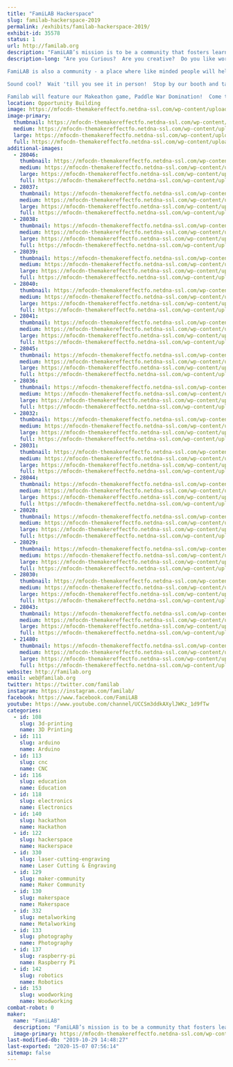 ```yaml
---
title: "FamiLAB Hackerspace"
slug: familab-hackerspace-2019
permalink: /exhibits/familab-hackerspace-2019/
exhibit-id: 35578
status: 1
url: http://familab.org
description: "FamiLAB’s mission is to be a community that fosters learning and creativity through hands-on projects, collaboration, and the sharing of skills &amp; tools to improve ourselves and enrich the world around us. A few of our members have been working on some amazing projects including building our new space. Check out our booth to see what we've been making!"
description-long: "Are you Curious?  Are you creative?  Do you like working with your hands - or do you think you would if you had the chance?  FamiLAB is a makerspace - a place where you can use shared tools and work areas to make cool stuff.

FamiLAB is also a community - a place where like minded people will help you with your project and share your excitement about your ideas.  We have tools for metal and woodworking, leather working, welding, laser cutting and 3D printing.  Or, for your softer (or software) side, we have electronics, software hacking, cosplay, leather work, multimedia night, and even a darkroom!  If your soft side is really squishy, check out the biohacking lab.   

Sound cool?  Wait 'till you see it in person!  Stop by our booth and talk to some of our members, or come out to the lab - we have an open house the first Tuesday of every month.  See what's happening by checking out our website, familab.org, or follow familab on social media by using the links below.

Familab will feature our Makeathon game, Paddle War Domination!  Come try your hand at a mechanical Pong-type game."
location: Opportunity Building
image: https://mfocdn-themakereffectfo.netdna-ssl.com/wp-content/uploads/2018/10/DSC_0681-1-1024x678.jpg
image-primary:
  thumbnail: https://mfocdn-themakereffectfo.netdna-ssl.com/wp-content/uploads/2018/10/DSC_0681-1-150x150.jpg
  medium: https://mfocdn-themakereffectfo.netdna-ssl.com/wp-content/uploads/2018/10/DSC_0681-1-300x199.jpg
  large: https://mfocdn-themakereffectfo.netdna-ssl.com/wp-content/uploads/2018/10/DSC_0681-1-1024x678.jpg
  full: https://mfocdn-themakereffectfo.netdna-ssl.com/wp-content/uploads/2018/10/DSC_0681-1.jpg
additional-images:
  - 28046:
    thumbnail: https://mfocdn-themakereffectfo.netdna-ssl.com/wp-content/uploads/2018/10/37992851772_d0f27bb4d8_o-150x150.jpg
    medium: https://mfocdn-themakereffectfo.netdna-ssl.com/wp-content/uploads/2018/10/37992851772_d0f27bb4d8_o-300x202.jpg
    large: https://mfocdn-themakereffectfo.netdna-ssl.com/wp-content/uploads/2018/10/37992851772_d0f27bb4d8_o-1024x690.jpg
    full: https://mfocdn-themakereffectfo.netdna-ssl.com/wp-content/uploads/2018/10/37992851772_d0f27bb4d8_o.jpg
  - 28037:
    thumbnail: https://mfocdn-themakereffectfo.netdna-ssl.com/wp-content/uploads/2018/10/Image-29-1-150x150.jpg
    medium: https://mfocdn-themakereffectfo.netdna-ssl.com/wp-content/uploads/2018/10/Image-29-1-300x182.jpg
    large: https://mfocdn-themakereffectfo.netdna-ssl.com/wp-content/uploads/2018/10/Image-29-1-1024x623.jpg
    full: https://mfocdn-themakereffectfo.netdna-ssl.com/wp-content/uploads/2018/10/Image-29-1.jpg
  - 28038:
    thumbnail: https://mfocdn-themakereffectfo.netdna-ssl.com/wp-content/uploads/2018/10/Image-54-150x150.jpg
    medium: https://mfocdn-themakereffectfo.netdna-ssl.com/wp-content/uploads/2018/10/Image-54-257x300.jpg
    large: https://mfocdn-themakereffectfo.netdna-ssl.com/wp-content/uploads/2018/10/Image-54-879x1024.jpg
    full: https://mfocdn-themakereffectfo.netdna-ssl.com/wp-content/uploads/2018/10/Image-54.jpg
  - 28039:
    thumbnail: https://mfocdn-themakereffectfo.netdna-ssl.com/wp-content/uploads/2018/10/20170907_213313-150x150.jpg
    medium: https://mfocdn-themakereffectfo.netdna-ssl.com/wp-content/uploads/2018/10/20170907_213313-300x225.jpg
    large: https://mfocdn-themakereffectfo.netdna-ssl.com/wp-content/uploads/2018/10/20170907_213313-1024x768.jpg
    full: https://mfocdn-themakereffectfo.netdna-ssl.com/wp-content/uploads/2018/10/20170907_213313.jpg
  - 28040:
    thumbnail: https://mfocdn-themakereffectfo.netdna-ssl.com/wp-content/uploads/2018/10/14853278_10154014345287361_1174984542531221006_o-150x150.jpg
    medium: https://mfocdn-themakereffectfo.netdna-ssl.com/wp-content/uploads/2018/10/14853278_10154014345287361_1174984542531221006_o-300x225.jpg
    large: https://mfocdn-themakereffectfo.netdna-ssl.com/wp-content/uploads/2018/10/14853278_10154014345287361_1174984542531221006_o-1024x768.jpg
    full: https://mfocdn-themakereffectfo.netdna-ssl.com/wp-content/uploads/2018/10/14853278_10154014345287361_1174984542531221006_o.jpg
  - 28041:
    thumbnail: https://mfocdn-themakereffectfo.netdna-ssl.com/wp-content/uploads/2018/10/20161021_005421-150x150.jpg
    medium: https://mfocdn-themakereffectfo.netdna-ssl.com/wp-content/uploads/2018/10/20161021_005421-300x225.jpg
    large: https://mfocdn-themakereffectfo.netdna-ssl.com/wp-content/uploads/2018/10/20161021_005421-1024x768.jpg
    full: https://mfocdn-themakereffectfo.netdna-ssl.com/wp-content/uploads/2018/10/20161021_005421.jpg
  - 28045:
    thumbnail: https://mfocdn-themakereffectfo.netdna-ssl.com/wp-content/uploads/2018/10/Image-59-150x150.jpg
    medium: https://mfocdn-themakereffectfo.netdna-ssl.com/wp-content/uploads/2018/10/Image-59-300x175.jpg
    large: https://mfocdn-themakereffectfo.netdna-ssl.com/wp-content/uploads/2018/10/Image-59-1024x597.jpg
    full: https://mfocdn-themakereffectfo.netdna-ssl.com/wp-content/uploads/2018/10/Image-59.jpg
  - 28036:
    thumbnail: https://mfocdn-themakereffectfo.netdna-ssl.com/wp-content/uploads/2018/10/15875167_10154212232322361_7359543809532404667_o-150x150.jpg
    medium: https://mfocdn-themakereffectfo.netdna-ssl.com/wp-content/uploads/2018/10/15875167_10154212232322361_7359543809532404667_o-200x300.jpg
    large: https://mfocdn-themakereffectfo.netdna-ssl.com/wp-content/uploads/2018/10/15875167_10154212232322361_7359543809532404667_o-683x1024.jpg
    full: https://mfocdn-themakereffectfo.netdna-ssl.com/wp-content/uploads/2018/10/15875167_10154212232322361_7359543809532404667_o.jpg
  - 28032:
    thumbnail: https://mfocdn-themakereffectfo.netdna-ssl.com/wp-content/uploads/2018/10/21848260048_09cf3c3ca3_o-150x150.jpg
    medium: https://mfocdn-themakereffectfo.netdna-ssl.com/wp-content/uploads/2018/10/21848260048_09cf3c3ca3_o-300x200.jpg
    large: https://mfocdn-themakereffectfo.netdna-ssl.com/wp-content/uploads/2018/10/21848260048_09cf3c3ca3_o-1024x684.jpg
    full: https://mfocdn-themakereffectfo.netdna-ssl.com/wp-content/uploads/2018/10/21848260048_09cf3c3ca3_o.jpg
  - 28031:
    thumbnail: https://mfocdn-themakereffectfo.netdna-ssl.com/wp-content/uploads/2018/10/DSC_0522-150x150.jpg
    medium: https://mfocdn-themakereffectfo.netdna-ssl.com/wp-content/uploads/2018/10/DSC_0522-300x199.jpg
    large: https://mfocdn-themakereffectfo.netdna-ssl.com/wp-content/uploads/2018/10/DSC_0522-1024x678.jpg
    full: https://mfocdn-themakereffectfo.netdna-ssl.com/wp-content/uploads/2018/10/DSC_0522.jpg
  - 28044:
    thumbnail: https://mfocdn-themakereffectfo.netdna-ssl.com/wp-content/uploads/2018/10/Image-uploaded-from-iOS-16-150x150.jpg
    medium: https://mfocdn-themakereffectfo.netdna-ssl.com/wp-content/uploads/2018/10/Image-uploaded-from-iOS-16-225x300.jpg
    large: https://mfocdn-themakereffectfo.netdna-ssl.com/wp-content/uploads/2018/10/Image-uploaded-from-iOS-16-768x1024.jpg
    full: https://mfocdn-themakereffectfo.netdna-ssl.com/wp-content/uploads/2018/10/Image-uploaded-from-iOS-16.jpg
  - 28028:
    thumbnail: https://mfocdn-themakereffectfo.netdna-ssl.com/wp-content/uploads/2018/10/20180324_150037-150x150.jpg
    medium: https://mfocdn-themakereffectfo.netdna-ssl.com/wp-content/uploads/2018/10/20180324_150037-300x225.jpg
    large: https://mfocdn-themakereffectfo.netdna-ssl.com/wp-content/uploads/2018/10/20180324_150037-1024x768.jpg
    full: https://mfocdn-themakereffectfo.netdna-ssl.com/wp-content/uploads/2018/10/20180324_150037.jpg
  - 28029:
    thumbnail: https://mfocdn-themakereffectfo.netdna-ssl.com/wp-content/uploads/2018/10/20161217_235900-150x150.jpg
    medium: https://mfocdn-themakereffectfo.netdna-ssl.com/wp-content/uploads/2018/10/20161217_235900-300x280.jpg
    large: https://mfocdn-themakereffectfo.netdna-ssl.com/wp-content/uploads/2018/10/20161217_235900-1024x955.jpg
    full: https://mfocdn-themakereffectfo.netdna-ssl.com/wp-content/uploads/2018/10/20161217_235900.jpg
  - 28030:
    thumbnail: https://mfocdn-themakereffectfo.netdna-ssl.com/wp-content/uploads/2018/10/IMG_20180223_215602547_LL-150x150.jpg
    medium: https://mfocdn-themakereffectfo.netdna-ssl.com/wp-content/uploads/2018/10/IMG_20180223_215602547_LL-300x225.jpg
    large: https://mfocdn-themakereffectfo.netdna-ssl.com/wp-content/uploads/2018/10/IMG_20180223_215602547_LL-1024x768.jpg
    full: https://mfocdn-themakereffectfo.netdna-ssl.com/wp-content/uploads/2018/10/IMG_20180223_215602547_LL.jpg
  - 28043:
    thumbnail: https://mfocdn-themakereffectfo.netdna-ssl.com/wp-content/uploads/2018/10/Slack-for-iOS-Upload-800x600-150x150.jpg
    medium: https://mfocdn-themakereffectfo.netdna-ssl.com/wp-content/uploads/2018/10/Slack-for-iOS-Upload-800x600-300x225.jpg
    large: https://mfocdn-themakereffectfo.netdna-ssl.com/wp-content/uploads/2018/10/Slack-for-iOS-Upload-800x600.jpg
    full: https://mfocdn-themakereffectfo.netdna-ssl.com/wp-content/uploads/2018/10/Slack-for-iOS-Upload-800x600.jpg
  - 21480:
    thumbnail: https://mfocdn-themakereffectfo.netdna-ssl.com/wp-content/uploads/2017/09/IMG_6605-150x150.jpg
    medium: https://mfocdn-themakereffectfo.netdna-ssl.com/wp-content/uploads/2017/09/IMG_6605-300x157.jpg
    large: https://mfocdn-themakereffectfo.netdna-ssl.com/wp-content/uploads/2017/09/IMG_6605-1024x534.jpg
    full: https://mfocdn-themakereffectfo.netdna-ssl.com/wp-content/uploads/2017/09/IMG_6605.jpg
website: http://familab.org
email: web@familab.org
twitter: https://twitter.com/familab
instagram: https://instagram.com/familab/
facebook: https://www.facebook.com/FamiLAB
youtube: https://www.youtube.com/channel/UCCSm3ddkAXylJWKz_1d9fTw
categories:
  - id: 108
    slug: 3d-printing
    name: 3D Printing
  - id: 111
    slug: arduino
    name: Arduino
  - id: 113
    slug: cnc
    name: CNC
  - id: 116
    slug: education
    name: Education
  - id: 118
    slug: electronics
    name: Electronics
  - id: 140
    slug: hackathon
    name: Hackathon
  - id: 122
    slug: hackerspace
    name: Hackerspace
  - id: 330
    slug: laser-cutting-engraving
    name: Laser Cutting & Engraving
  - id: 129
    slug: maker-community
    name: Maker Community
  - id: 130
    slug: makerspace
    name: Makerspace
  - id: 332
    slug: metalworking
    name: Metalworking
  - id: 133
    slug: photography
    name: Photography
  - id: 137
    slug: raspberry-pi
    name: Raspberry Pi
  - id: 142
    slug: robotics
    name: Robotics
  - id: 153
    slug: woodworking
    name: Woodworking
combat-robot: 0
maker:
  name: "FamiLAB"
  description: "FamiLAB’s mission is to be a community that fosters learning and creativity through hands-on projects, collaboration, and the sharing of skills & tools to improve ourselves and enrich the world around us."
  image-primary: https://mfocdn-themakereffectfo.netdna-ssl.com/wp-content/uploads/2015/05/Top-Logo3-300x67.gif
last-modified-db: "2019-10-29 14:48:27"
last-exported: "2020-15-07 07:56:14"
sitemap: false
---
```

